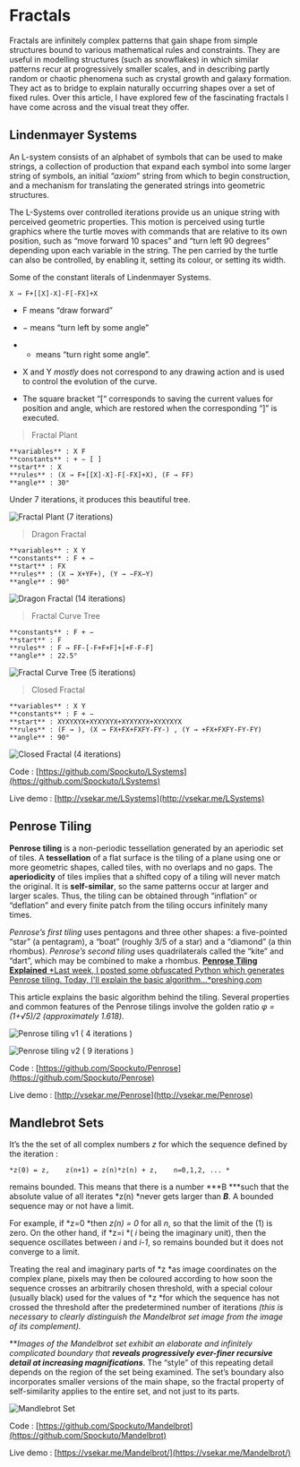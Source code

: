 
# Fractals

Fractals are infinitely complex patterns that gain shape from simple structures bound to various mathematical rules and constraints. They are useful in modelling structures (such as snowflakes) in which similar patterns recur at progressively smaller scales, and in describing partly random or chaotic phenomena such as crystal growth and galaxy formation. They act as to bridge to explain naturally occurring shapes over a set of fixed rules. Over this article, I have explored few of the fascinating fractals I have come across and the visual treat they offer.

## Lindenmayer Systems

An L-system consists of an alphabet of symbols that can be used to make strings, a collection of production that expand each symbol into some larger string of symbols, an initial *“axiom*” string from which to begin construction, and a mechanism for translating the generated strings into geometric structures.

The L-Systems over controlled iterations provide us an unique string with perceived geometric properties. This motion is perceived using turtle graphics where the turtle moves with commands that are relative to its own position, such as “move forward 10 spaces” and “turn left 90 degrees” depending upon each variable in the string. The pen carried by the turtle can also be controlled, by enabling it, setting its colour, or setting its width.

Some of the constant literals of Lindenmayer Systems.

    X → F+[[X]-X]-F[-FX]+X

* F means “draw forward”

* − means “turn left by some angle”

* + means “turn right some angle”.

* X and Y *mostly* does not correspond to any drawing action and is used to control the evolution of the curve.

* The square bracket “[“ corresponds to saving the current values for position and angle, which are restored when the corresponding “]” is executed.
>  Fractal Plant

    **variables** : X F
    **constants** : + − [ ]
    **start** : X
    **rules** : (X → F+[[X]-X]-F[-FX]+X), (F → FF)
    **angle** : 30°

Under 7 iterations, it produces this beautiful tree.

![Fractal Plant (7 iterations)](https://cdn-images-1.medium.com/max/3564/1*ReJphFibIiZRdTil7UtJvA.png)
>  Dragon Fractal

    **variables** : X Y
    **constants** : F + −
    **start** : FX
    **rules** : (X → X+YF+), (Y → −FX−Y)
    **angle** : 90°

![Dragon Fractal (14 iterations)](https://cdn-images-1.medium.com/max/2332/1*Q93vRgGIDFYq0WDiY4B-IQ.png)
>  Fractal Curve Tree

    **constants** : F + −
    **start** : F
    **rules** : F → FF-[-F+F+F]+[+F-F-F]
    **angle** : 22.5°

![Fractal Curve Tree (5 iterations)](https://cdn-images-1.medium.com/max/2916/1*V-oaPUQyoLbiNSwqmMIEiQ.png)
>  Closed Fractal

    **variables** : X Y
    **constants** : F + −
    **start** : XYXYXYX+XYXYXYX+XYXYXYX+XYXYXYX
    **rules** : (F → ), (X → FX+FX+FXFY-FY-) , (Y → +FX+FXFY-FY-FY)
    **angle** : 90°

![Closed Fractal (4 iterations)](https://cdn-images-1.medium.com/max/2336/1*65LXAyZJ9pdcHla_WDf5Tg.png)

Code : [https://github.com/Spockuto/LSystems](https://github.com/Spockuto/LSystems)

Live demo : [http://vsekar.me/LSystems](http://vsekar.me/LSystems)

## Penrose Tiling

**Penrose tiling** is a non-periodic tessellation generated by an aperiodic set of tiles. A **tessellation** of a flat surface is the tiling of a plane using one or more geometric shapes, called tiles, with no overlaps and no gaps. The **aperiodicity** of tiles implies that a shifted copy of a tiling will never match the original. It is **self-similar**, so the same patterns occur at larger and larger scales. Thus, the tiling can be obtained through “inflation” or “deflation” and every finite patch from the tiling occurs infinitely many times.

*Penrose’s first tiling* uses pentagons and three other shapes: a five-pointed “star” (a pentagram), a “boat” (roughly 3/5 of a star) and a “diamond” (a thin rhombus). *Penrose’s second tiling* uses quadrilaterals called the “kite” and “dart”, which may be combined to make a rhombus.
[**Penrose Tiling Explained**
*Last week, I posted some obfuscated Python which generates Penrose tiling. Today, I'll explain the basic algorithm…*preshing.com](http://preshing.com/20110831/penrose-tiling-explained/)

This article explains the basic algorithm behind the tiling. Several properties and common features of the Penrose tilings involve the golden ratio *φ = (1+√5)/2 (approximately 1.618).*

![Penrose tiling v1 ( 4 iterations )](https://cdn-images-1.medium.com/max/3892/1*i6RixSCOL8N63acLwtH4pA.png)

![Penrose tiling v2 ( 9 iterations )](https://cdn-images-1.medium.com/max/3892/1*2P3d24Le7EmXrJVA0NQF2A.png)

Code : [https://github.com/Spockuto/Penrose](https://github.com/Spockuto/Penrose)

Live demo : [http://vsekar.me/Penrose](http://vsekar.me/Penrose)

## Mandlebrot Sets

It’s the the set of all complex numbers *z* for which the sequence defined by the iteration :

    *z(0) = z,    z(n+1) = z(n)*z(n) + z,    n=0,1,2, ... *  

remains bounded. This means that there is a number ***B ***such that the absolute value of all iterates *z(n) *never gets larger than ***B***. A bounded sequence may or not have a limit.

For example, if *z=0 *then *z(n) = 0* for all *n*, so that the limit of the (1) is zero. On the other hand, if *z=i *( *i* being the imaginary unit), then the sequence oscillates between *i* and *i-1*, so remains bounded but it does not converge to a limit.

Treating the real and imaginary parts of *z *as image coordinates on the complex plane, pixels may then be coloured according to how soon the sequence crosses an arbitrarily chosen threshold, with a special colour (usually black) used for the values of *z *for which the sequence has not crossed the threshold after the predetermined number of iterations *(this is necessary to clearly distinguish the Mandelbrot set image from the image of its complement).*

***Images of the Mandelbrot set exhibit an elaborate and infinitely complicated boundary that **reveals progressively ever-finer recursive detail at increasing magnifications***. The “style” of this repeating detail depends on the region of the set being examined. The set’s boundary also incorporates smaller versions of the main shape, so the fractal property of self-similarity applies to the entire set, and not just to its parts.

![Mandlebrot Set](https://cdn-images-1.medium.com/max/5720/1*GrXYt3QYs6fIsfd9j-ctzQ.png)


Code : [https://github.com/Spockuto/Mandelbrot](https://github.com/Spockuto/Mandelbrot)

Live demo : [https://vsekar.me/Mandelbrot/](https://vsekar.me/Mandelbrot/)
